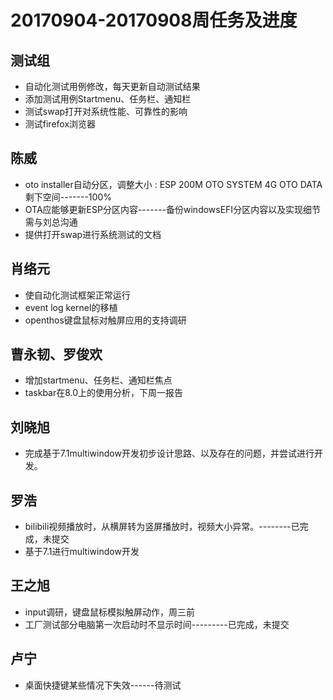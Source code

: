 # 20170904-20170908周任务及进度

## 测试组
- 自动化测试用例修改，每天更新自动测试结果
- 添加测试用例Startmenu、任务栏、通知栏
- 测试swap打开对系统性能、可靠性的影响
- 测试firefox浏览器

## 陈威
- oto installer自动分区，调整大小 : ESP 200M   OTO SYSTEM 4G   OTO DATA 剩下空间-------100%
- OTA应能够更新ESP分区内容-------备份windowsEFI分区内容以及实现细节需与刘总沟通
- 提供打开swap进行系统测试的文档

## 肖络元
- 使自动化测试框架正常运行
- event log kernel的移植
- openthos键盘鼠标对触屏应用的支持调研

## 曹永韧、罗俊欢
- 增加startmenu、任务栏、通知栏焦点
- taskbar在8.0上的使用分析，下周一报告

## 刘晓旭
- 完成基于7.1multiwindow开发初步设计思路、以及存在的问题，并尝试进行开发。

## 罗浩
- bilibili视频播放时，从横屏转为竖屏播放时，视频大小异常。--------已完成，未提交
- 基于7.1进行multiwindow开发

## 王之旭
- input调研，键盘鼠标模拟触屏动作，周三前
- 工厂测试部分电脑第一次启动时不显示时间---------已完成，未提交

## 卢宁
- 桌面快捷键某些情况下失效------待测试




